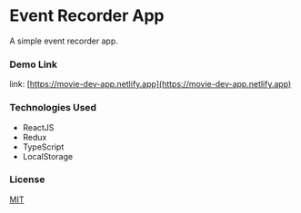 # Event Recorder App

A simple event recorder app.

### Demo Link

link: [https://movie-dev-app.netlify.app](https://movie-dev-app.netlify.app)

### Technologies Used

- ReactJS
- Redux
- TypeScript
- LocalStorage

### License

[MIT](https://choosealicense.com/licenses/mit/)
